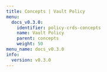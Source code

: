 ```yaml
---
title: Concepts | Vault Policy
menu:
  docs_v0.3.0:
    identifier: policy-crds-concepts
    name: Vault Policy
    parent: concepts
    weight: 50
menu_name: docs_v0.3.0
info:
  version: v0.3.0
---
```



